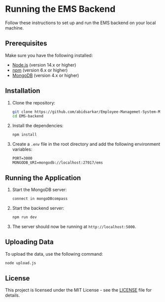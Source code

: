 # Running the EMS Backend

Follow these instructions to set up and run the EMS backend on your local machine.

## Prerequisites

Make sure you have the following installed:
- [Node.js](https://nodejs.org/) (version 14.x or higher)
- [npm](https://www.npmjs.com/) (version 6.x or higher)
- [MongoDB](https://www.mongodb.com/) (version 4.x or higher)

## Installation

1. Clone the repository:
    ```bash
    git clone https://github.com/abidsarkar/Employee-Managemet-System-MERN-Stack.git
    cd EMS-backend
    ```

2. Install the dependencies:
    ```bash
    npm install
    ```

3. Create a `.env` file in the root directory and add the following environment variables:
    ```env
    PORT=3000
    MONGODB_URI=mongodb://localhost:27017/ems
    
    ```

## Running the Application

1. Start the MongoDB server:
    ```bash
    connect in mongoDBcompass
    ```

2. Start the backend server:
    ```bash
    npm run dev
    ```

3. The server should now be running at `http://localhost:5000`.

## Uploading Data

To upload the data, use the following command:
```bash
node upload.js
```



## License

This project is licensed under the MIT License - see the [LICENSE](LICENSE) file for details.